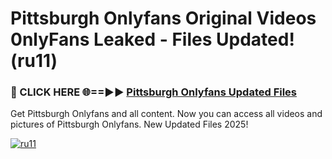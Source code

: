 # Pittsburgh Onlyfans Original Videos 0nlyFans Leaked - Files Updated! (ru11)

<h3>🔴 CLICK HERE 🌐==►► <a href="https://tinyurl.com/ms9xzufz" rel="nofollow">Pittsburgh Onlyfans Updated Files</a></h3>

Get Pittsburgh Onlyfans and all content. Now you can access all videos and pictures of Pittsburgh Onlyfans. New Updated Files 2025!

[![ru11](https://i.imgur.com/PQ7UWWw.gif)](https://tinyurl.com/ms9xzufz)
